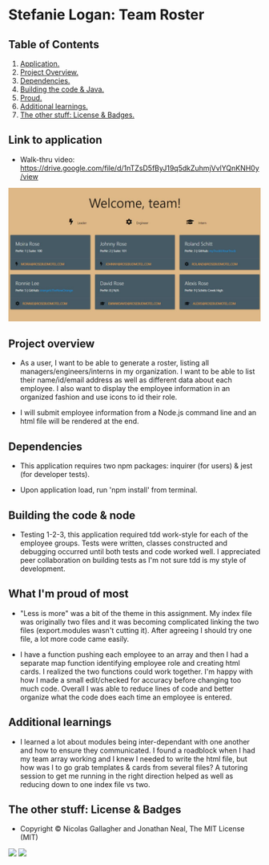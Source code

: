 # Stefanie Logan: Team Roster

## Table of Contents
1. [ Application. ](#application)
2. [ Project Overview. ](#overview)
3. [ Dependencies. ](#depend)
4. [ Building the code & Java. ](#code)
5. [ Proud. ](#proud)
6. [ Additional learnings. ](#learnings)
7. [ The other stuff: License & Badges. ](#streetcred)


<a name="application"></a>
## Link to application

* Walk-thru video: https://drive.google.com/file/d/1nTZsD5fByJ19q5dkZuhmjVvlYQnKNH0y/view

![Homepage image1](https://github.com/stefanieklogan/Homework10TeamRoster/blob/main/output/RosebudRoster.JPG)

<a name="overview"></a>
## Project overview

* As a user, I want to be able to generate a roster, listing all managers/engineers/interns in my organization. I want to be able to list their name/id/email address as well as different data about each employee. I also want to display the employee information in an organized fashion and use icons to id their role. 

* I will submit employee information from a Node.js command line and an html file will be rendered at the end.

<a name="depend"></a>
## Dependencies

* This application requires two npm packages: inquirer (for users) & jest (for developer tests).

* Upon application load, run 'npm install' from terminal.

<a name="code"></a>
## Building the code & node

* Testing 1-2-3, this application required tdd work-style for each of the employee groups. Tests were written, classes constructed and debugging occurred  until both tests and code worked well. I appreciated peer collaboration on building tests as I'm not sure tdd is my style of development.

<a name="proud"></a>
## What I'm proud of most

* "Less is more" was a bit of the theme in this assignment. My index file was originally two files and it was becoming complicated linking the two files (export.modules wasn't cutting it). After agreeing I should try one file, a lot more code came easily.

* I have a function pushing each employee to an array and then I had a separate map function identifying employee role and creating html cards. I realized the two functions could work together. I'm happy with how I made a small edit/checked for accuracy before changing too much code. Overall I was able to reduce lines of code and better organize what the code does each time an employee is entered.

<a name="learnings"></a>
## Additional learnings

* I learned a lot about modules being inter-dependant with one another and how to ensure they communicated. I found a roadblock when I had my team array working and I knew I needed to write the html file, but how was I to go grab templates & cards from several files? A tutoring session to get me running in the right direction helped as well as reducing down to one index file vs two.

<a name="streetcred"></a>
## The other stuff: License & Badges

* Copyright © Nicolas Gallagher and Jonathan Neal, The MIT License (MIT)

<img src="https://img.shields.io/badge/node_JS%20-%231572B6.svg?&style=for-the-badge&logo=nodeJS3&logoColor=white"/>

<img src="https://img.shields.io/badge/html5%20-%23E34F26.svg?&style=for-the-badge&logo=html5&logoColor=white"/>


